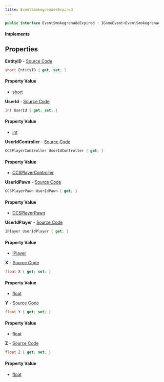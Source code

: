 ```yaml
---
title: EventSmokegrenadeExpired
---
```


```csharp
public interface EventSmokegrenadeExpired : IGameEvent<EventSmokegrenadeExpired>
```

#### Implements

## Properties

**EntityID** - [Source Code](https://github.com/swiftly-solution/swiftlys2/blob/main/managed/src/SwiftlyS2.Generated/GameEvents/Interfaces/EventSmokegrenadeExpired.cs#L42)

```csharp
short EntityID { get; set; }
```

#### Property Value

- [short](https://learn.microsoft.com/dotnet/api/system.int16)

**UserId** - [Source Code](https://github.com/swiftly-solution/swiftlys2/blob/main/managed/src/SwiftlyS2.Generated/GameEvents/Interfaces/EventSmokegrenadeExpired.cs#L37)

```csharp
int UserId { get; set; }
```

#### Property Value

- [int](https://learn.microsoft.com/dotnet/api/system.int32)

**UserIdController** - [Source Code](https://github.com/swiftly-solution/swiftlys2/blob/main/managed/src/SwiftlyS2.Generated/GameEvents/Interfaces/EventSmokegrenadeExpired.cs#L22)

```csharp
CCSPlayerController UserIdController { get; }
```

#### Property Value

- [CCSPlayerController](/docs/api/shared/schemadefinitions/ccsplayercontroller)

**UserIdPawn** - [Source Code](https://github.com/swiftly-solution/swiftlys2/blob/main/managed/src/SwiftlyS2.Generated/GameEvents/Interfaces/EventSmokegrenadeExpired.cs#L28)

```csharp
CCSPlayerPawn UserIdPawn { get; }
```

#### Property Value

- [CCSPlayerPawn](/docs/api/shared/schemadefinitions/ccsplayerpawn)

**UserIdPlayer** - [Source Code](https://github.com/swiftly-solution/swiftlys2/blob/main/managed/src/SwiftlyS2.Generated/GameEvents/Interfaces/EventSmokegrenadeExpired.cs#L31)

```csharp
IPlayer UserIdPlayer { get; }
```

#### Property Value

- [IPlayer](/docs/api/shared/players/iplayer)

**X** - [Source Code](https://github.com/swiftly-solution/swiftlys2/blob/main/managed/src/SwiftlyS2.Generated/GameEvents/Interfaces/EventSmokegrenadeExpired.cs#L47)

```csharp
float X { get; set; }
```

#### Property Value

- [float](https://learn.microsoft.com/dotnet/api/system.single)

**Y** - [Source Code](https://github.com/swiftly-solution/swiftlys2/blob/main/managed/src/SwiftlyS2.Generated/GameEvents/Interfaces/EventSmokegrenadeExpired.cs#L52)

```csharp
float Y { get; set; }
```

#### Property Value

- [float](https://learn.microsoft.com/dotnet/api/system.single)

**Z** - [Source Code](https://github.com/swiftly-solution/swiftlys2/blob/main/managed/src/SwiftlyS2.Generated/GameEvents/Interfaces/EventSmokegrenadeExpired.cs#L57)

```csharp
float Z { get; set; }
```

#### Property Value

- [float](https://learn.microsoft.com/dotnet/api/system.single)

